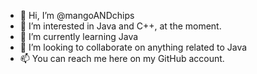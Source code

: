 - 👋 Hi, I’m @mangoANDchips
- 👀 I’m interested in Java and C++, at the moment.
- 🌱 I’m currently learning Java
- 💞️ I’m looking to collaborate on anything related to Java
- 📫 You can reach me here on my GitHub account.

<!---
mangoANDchips/mangoANDchips is a ✨ special ✨ repository because its `README.md` (this file) appears on your GitHub profile.
You can click the Preview link to take a look at your changes.
--->
